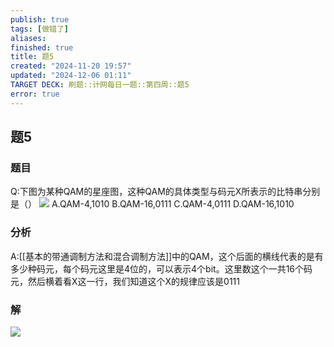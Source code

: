 ```yaml
---
publish: true
tags: [做错了]
aliases: 
finished: true
title: 题5
created: "2024-11-20 19:57"
updated: "2024-12-06 01:11"
TARGET DECK: 刷题::计网每日一题::第四周::题5
error: true
---
```

## 题5
### 题目
Q:下图为某种QAM的星座图，这种QAM的具体类型与码元X所表示的比特串分别是（）
![](https://img.hwenyi.live/202411211154749.webp)
A.QAM-4,1010
B.QAM-16,0111
C.QAM-4,0111
D.QAM-16,1010
### 分析
A:[[基本的带通调制方法和混合调制方法]]中的QAM，这个后面的横线代表的是有多少种码元，每个码元这里是4位的，可以表示4个bit。这里数这个一共16个码元，然后横着看X这一行，我们知道这个X的规律应该是0111
### 解
![](https://img.hwenyi.live/202411211241036.webp)
